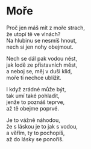 # Moře

Proč jen máš mít z moře strach,  
že utopí tě ve vlnách?  
Na hlubinu se nesmíš hnout,  
nech si jen nohy obejmout.  

Nech se dál pak vodou nést,  
jak lodě ze přístavních měst,  
a neboj se, měj v duši klid,  
moře ti nechce ublížit.  

I když zrádné může být,  
tak umí také pohladit,  
jenže to poznáš teprve,  
až tě obejme poprvé.  

Je to vážně náhodou,  
že s láskou je to jak s vodou,  
a věřím, ty to pochopíš,  
až do lásky se ponoříš.
  

